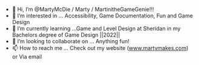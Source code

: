 - 👋 Hi, I’m @MartyMcDie / Marty / MartinitheGameGenie!!!
- 👀 I’m interested in ... Accessibility, Game Documentation, Fun and Game Design
- 🌱 I’m currently learning ...Game and Level Design at Sheridan in my Bachelors degree
of Game Design ||2022|| 
- 💞️ I’m looking to collaborate on ... Anything fun! 
- 📫 How to reach me ... Check out my website (www.martymakes.com) or Via email

<!---
MartyMcDie/MartyMcDie is a ✨ special ✨ repository because MY (he/him/his)`README.md` appears on my GitHub profile.
You can click the Preview link to take a look at your changes.
--->
